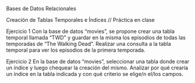 
Bases de Datos Relacionales


 Creación de Tablas Temporales e Índices
// Práctica en clase

Ejercicio 1
Con la base de datos “movies”, se propone crear una tabla temporal llamada “TWD” y guardar en la misma los episodios de todas las temporadas de “The Walking Dead”.
Realizar una consulta a la tabla temporal para ver los episodios de la primera temporada.


Ejercicio 2
En la base de datos “movies”, seleccionar una tabla donde crear un índice y luego chequear la creación del mismo. 
Analizar por qué crearía un índice en la tabla indicada y con qué criterio se elige/n el/los campos.




